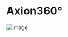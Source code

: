 # Axion360°
![image](https://github.com/user-attachments/assets/9fb2d6f4-15b0-48de-9dbe-480bb22cb223)







 
